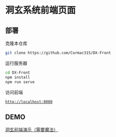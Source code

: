 # 洞玄系统前端页面

## 部署

克隆本仓库

```bash
git clone https://github.com/Cormac315/DX-Front
```

运行服务器

```bash
cd DX-Front
npm install
npm run serve
```

访问前端

[`http://localhost:8080`](https://github.com/Cormac315/DX-Front)

## DEMO

[洞玄前端演示（需要魔法）](https://dx.cormac.top/)
